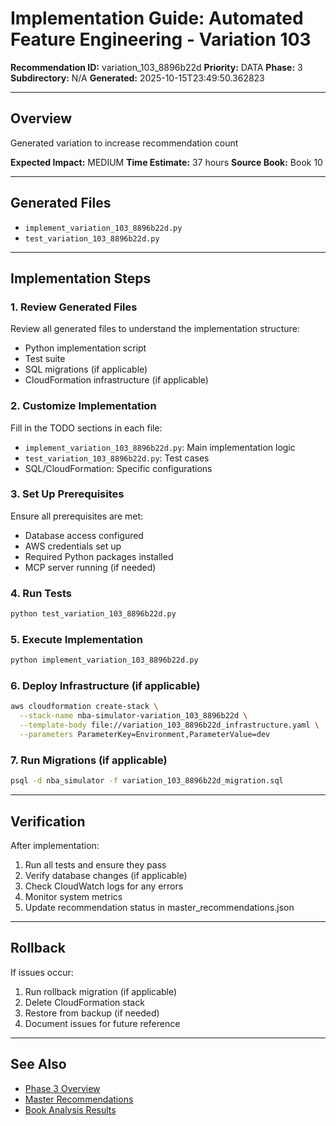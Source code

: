 # Implementation Guide: Automated Feature Engineering - Variation 103

**Recommendation ID:** variation_103_8896b22d
**Priority:** DATA
**Phase:** 3
**Subdirectory:** N/A
**Generated:** 2025-10-15T23:49:50.362823

---

## Overview

Generated variation to increase recommendation count

**Expected Impact:** MEDIUM
**Time Estimate:** 37 hours
**Source Book:** Book 10

---

## Generated Files

- `implement_variation_103_8896b22d.py`
- `test_variation_103_8896b22d.py`

---

## Implementation Steps

### 1. Review Generated Files

Review all generated files to understand the implementation structure:
- Python implementation script
- Test suite
- SQL migrations (if applicable)
- CloudFormation infrastructure (if applicable)

### 2. Customize Implementation

Fill in the TODO sections in each file:
- `implement_variation_103_8896b22d.py`: Main implementation logic
- `test_variation_103_8896b22d.py`: Test cases
- SQL/CloudFormation: Specific configurations

### 3. Set Up Prerequisites

Ensure all prerequisites are met:
- Database access configured
- AWS credentials set up
- Required Python packages installed
- MCP server running (if needed)

### 4. Run Tests

```bash
python test_variation_103_8896b22d.py
```

### 5. Execute Implementation

```bash
python implement_variation_103_8896b22d.py
```

### 6. Deploy Infrastructure (if applicable)

```bash
aws cloudformation create-stack \
  --stack-name nba-simulator-variation_103_8896b22d \
  --template-body file://variation_103_8896b22d_infrastructure.yaml \
  --parameters ParameterKey=Environment,ParameterValue=dev
```

### 7. Run Migrations (if applicable)

```bash
psql -d nba_simulator -f variation_103_8896b22d_migration.sql
```

---

## Verification

After implementation:
1. Run all tests and ensure they pass
2. Verify database changes (if applicable)
3. Check CloudWatch logs for any errors
4. Monitor system metrics
5. Update recommendation status in master_recommendations.json

---

## Rollback

If issues occur:
1. Run rollback migration (if applicable)
2. Delete CloudFormation stack
3. Restore from backup (if needed)
4. Document issues for future reference

---

## See Also

- [Phase 3 Overview](/Users/ryanranft/nba-simulator-aws/docs/phases/phase_3/)
- [Master Recommendations](/Users/ryanranft/nba-mcp-synthesis/analysis_results/master_recommendations.json)
- [Book Analysis Results](/Users/ryanranft/nba-mcp-synthesis/analysis_results/)
